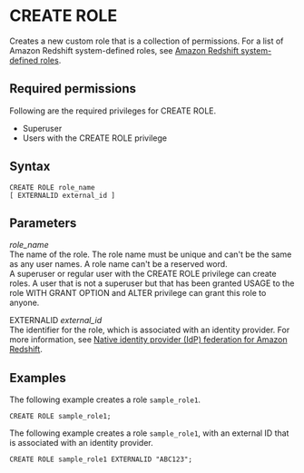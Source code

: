 # CREATE ROLE<a name="r_CREATE_ROLE"></a>

Creates a new custom role that is a collection of permissions\. For a list of Amazon Redshift system\-defined roles, see [Amazon Redshift system\-defined roles](r_roles-default.md)\.

## Required permissions<a name="r_CREATE_ROLE-privileges"></a>

Following are the required privileges for CREATE ROLE\.
+ Superuser
+ Users with the CREATE ROLE privilege

## Syntax<a name="r_CREATE_ROLE-synopsis"></a>

```
CREATE ROLE role_name
[ EXTERNALID external_id ]
```

## Parameters<a name="r_CREATE_ROLE-parameters"></a>

*role\_name*  
The name of the role\. The role name must be unique and can't be the same as any user names\. A role name can't be a reserved word\.  
A superuser or regular user with the CREATE ROLE privilege can create roles\. A user that is not a superuser but that has been granted USAGE to the role WITH GRANT OPTION and ALTER privilege can grant this role to anyone\.

EXTERNALID *external\_id*  
The identifier for the role, which is associated with an identity provider\. For more information, see [Native identity provider \(IdP\) federation for Amazon Redshift](https://docs.aws.amazon.com/redshift/latest/mgmt/redshift-iam-access-control-native-idp.html)\.

## Examples<a name="r_CREATE_ROLE-examples"></a>

The following example creates a role `sample_role1`\.

```
CREATE ROLE sample_role1;
```

The following example creates a role `sample_role1`, with an external ID that is associated with an identity provider\.

```
CREATE ROLE sample_role1 EXTERNALID "ABC123";
```